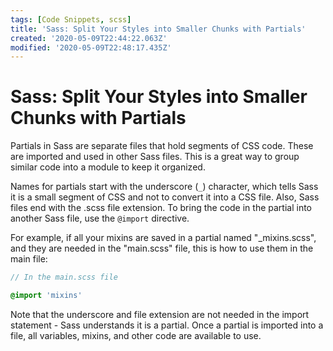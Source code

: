 ```yaml
---
tags: [Code Snippets, scss]
title: 'Sass: Split Your Styles into Smaller Chunks with Partials'
created: '2020-05-09T22:44:22.063Z'
modified: '2020-05-09T22:48:17.435Z'
---
```


Sass: Split Your Styles into Smaller Chunks with Partials
=========================================================

Partials in Sass are separate files that hold segments of CSS code. These are imported and used in other Sass files. This is a great way to group similar code into a module to keep it organized.

Names for partials start with the underscore (```_```) character, which tells Sass it is a small segment of CSS and not to convert it into a CSS file. Also, Sass files end with the .scss file extension. To bring the code in the partial into another Sass file, use the ```@import``` directive.

For example, if all your mixins are saved in a partial named "_mixins.scss", and they are needed in the "main.scss" file, this is how to use them in the main file:
``` scss
// In the main.scss file

@import 'mixins'
``````
Note that the underscore and file extension are not needed in the import statement - Sass understands it is a partial. Once a partial is imported into a file, all variables, mixins, and other code are available to use.

